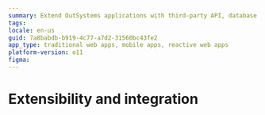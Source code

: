 ```yaml
---
summary: Extend OutSystems applications with third-party API, database integrations and plugins that unleash the mobile capabilities of devices or add your custom code.
tags: 
locale: en-us
guid: 7a8babdb-b919-4c77-a7d2-31560bc43fe2
app_type: traditional web apps, mobile apps, reactive web apps
platform-version: o11
figma: 
---
```


# Extensibility and integration
